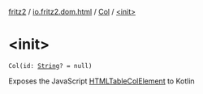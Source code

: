 [fritz2](../../index.md) / [io.fritz2.dom.html](../index.md) / [Col](index.md) / [&lt;init&gt;](./-init-.md)

# &lt;init&gt;

`Col(id: `[`String`](https://kotlinlang.org/api/latest/jvm/stdlib/kotlin/-string/index.html)`? = null)`

Exposes the JavaScript [HTMLTableColElement](https://developer.mozilla.org/en/docs/Web/API/HTMLTableColElement) to Kotlin

